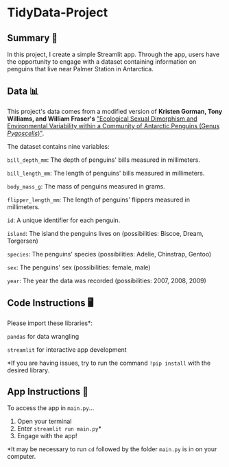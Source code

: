 # TidyData-Project
## Summary 🐧
In this project, I create a simple Streamlit app. Through the app, users have the opportunity to engage with a dataset containing information on penguins that live near Palmer Station in Antarctica. 

## Data 📊
This project's data comes from a modified version of **Kristen Gorman, Tony Williams, and William Fraser's** ["Ecological Sexual Dimorphism and Environmental Variability within a Community of Antarctic Penguins (Genus *Pygoscelis*)"](https://journals.plos.org/plosone/article?id=10.1371/journal.pone.0090081).

The dataset contains nine variables:


``bill_depth_mm``: The depth of penguins' bills measured in millimeters.

``bill_length_mm``: The length of penguins' bills measured in millimeters.

``body_mass_g``: The mass of penguins measured in grams.

``flipper_length_mm``: The length of penguins' flippers measured in millimeters.

``id``: A unique identifier for each penguin.

``island``: The island the penguins lives on (possibilities: Biscoe, Dream, Torgersen)

``species``: The penguins' species (possibilities: Adelie, Chinstrap, Gentoo)

``sex``: The penguins' sex (possibilities: female, male)

``year``: The year the data was recorded (possibilities: 2007, 2008, 2009)

## Code Instructions 🖥️

Please import these libraries*:

``pandas`` for data wrangling

``streamlit`` for interactive app development

*If you are having issues, try to run the command ``!pip install`` with the desired library.

## App Instructions 📱

To access the app in ``main.py``...

1) Open your terminal
2) Enter ``streamlit run main.py``*
3) Engage with the app!

*It may be necessary to run ``cd`` followed by the folder ``main.py`` is in on your computer.





